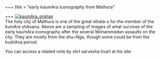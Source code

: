 +++
title = "early kaumAra iconography from Mathura"

+++
[![kaumAra\_grahas](https://manasataramgini.files.wordpress.com/2010/02/kaumara_grahas.jpg?w=640)](https://manasataramgini.files.wordpress.com/2010/02/kaumara_grahas.jpg)  
The holy city of Mathura is one of the great sthala-s for the member of
the kumAra shAsana. Above are a sampling of images of what survives of
the early kaumAra iconography after the several Mohammedan assaults on
the city. They are mostly from the shu\~Nga, though some could be from
the kushAna period.

You can access a related note by shrI sarvesha tivarI at his site
